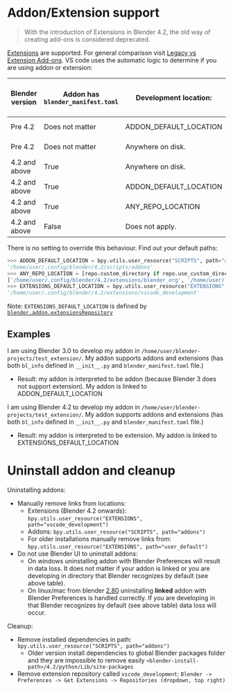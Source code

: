 # Addon/Extension support

> With the introduction of Extensions in Blender 4.2, the old way of creating add-ons is considered deprecated.

[Extensions](https://docs.blender.org/manual/en/4.2/advanced/extensions/getting_started.html) are supported.
For general comparison visit [Legacy vs Extension Add-ons](https://docs.blender.org/manual/en/4.2/advanced/extensions/addons.html#legacy-vs-extension-add-ons).
VS code uses the automatic logic to determine if you are using addon or extension:

| Blender version | Addon has `blender_manifest.toml` | Development location:  | Your addon is interpreted as: | Link is created?                                   |
| --------------- | --------------------------------- | ---------------------- | ----------------------------- | -------------------------------------------------- |
| Pre 4.2         | Does not matter                   | ADDON_DEFAULT_LOCATION | Legacy addon                  | No link is created                                 |
| Pre 4.2         | Does not matter                   | Anywhere on disk.      | Legacy addon                  | You addon is linked to ADDON_DEFAULT_LOCATION      |
| 4.2 and above   | True                              | Anywhere on disk.      | Extension                     | You addon is linked to EXTENSIONS_DEFAULT_LOCATION |
| 4.2 and above   | True                              | ADDON_DEFAULT_LOCATION | Legacy addon                  | No link is created                                 |
| 4.2 and above   | True                              | ANY_REPO_LOCATION      | Extension                     | No link is created                                 |
| 4.2 and above   | False                             | Does not apply.        | Legacy addon                  | You addon is linked to ADDON_DEFAULT_LOCATION      |

There is no setting to override this behaviour. Find out your default paths:
```python
>>> ADDON_DEFAULT_LOCATION = bpy.utils.user_resource("SCRIPTS", path="addons")
'/home/user/.config/blender/4.2/scripts/addons'
>>> ANY_REPO_LOCATION = [repo.custom_directory if repo.use_custom_directory else repo.directory for repo in bpy.context.preferences.extensions.repos if repo.enabled]
['/home/user/.config/blender/4.2/extensions/blender_org', '/home/user/.config/blender/4.2/extensions/user_default', '/snap/blender/5088/4.2/extensions/system']
>>> EXTENSIONS_DEFAULT_LOCATION = bpy.utils.user_resource("EXTENSIONS", path="vscode_development")
'/home/user/.config/blender/4.2/extensions/vscode_development' 
```

Note: `EXTENSIONS_DEFAULT_LOCATION` is defined by [`blender.addon.extensionsRepository`](vscode://settings/blender.addon.extensionsRepository) 

## Examples

I am using Blender 3.0 to develop my addon in `/home/user/blender-projects/test_extension/`.
My addon supports addons and extensions (has both `bl_info` defined in `__init__.py` and `blender_manifest.toml` file.)
- Result: my addon is interpreted to be addon (because Blender 3 does not support extension). My addon is linked to ADDON_DEFAULT_LOCATION

I am using Blender 4.2 to develop my addon in `/home/user/blender-projects/test_extension/`.
My addon supports addons and extensions (has both `bl_info` defined in `__init__.py` and `blender_manifest.toml` file.)
- Result: my addon is interpreted to be extension. My addon is linked to EXTENSIONS_DEFAULT_LOCATION

# Uninstall addon and cleanup

Uninstalling addons:

- Manually remove links from locations:
  - Extensions (Blender 4.2 onwards): `bpy.utils.user_resource("EXTENSIONS", path="vscode_development")`
  - Addons: `bpy.utils.user_resource("SCRIPTS", path="addons")`
  - For older installations manually remove links from: `bpy.utils.user_resource("EXTENSIONS", path="user_default")`
- Do not use Blender UI to uninstall addons:
    - On windows uninstalling addon with Blender Preferences will result in data loss. It does not matter if your addon is linked or you are developing in directory that Blender recognizes by default (see above table).
    - On linux/mac from blender [2.80](https://projects.blender.org/blender/blender/commit/e6ba760ce8fda5cf2e18bf26dddeeabdb4021066) uninstalling **linked** addon with Blender Preferences is handled correctly. If you are developing in that Blender recognizes by default (see above table) data loss will occur.

Cleanup:
- Remove installed dependencies in path: `bpy.utils.user_resource("SCRIPTS", path="addons")`
  - Older version install dependencies to global Blender packages folder and they are impossible to remove easily `<blender-install-path>/4.2/python/Lib/site-packages`
- Remove extension repository called `vscode_development`: `Blender -> Preferences -> Get Extensions -> Repositories (dropdown, top right)`

